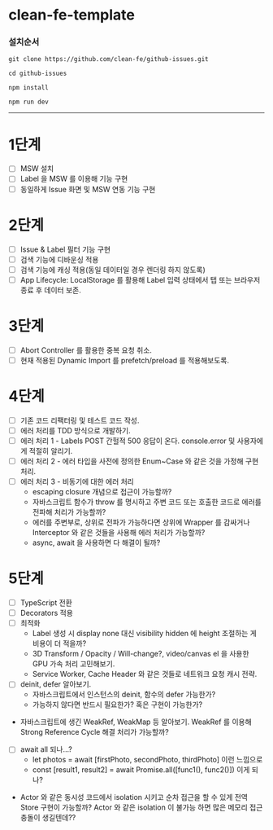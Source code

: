 # clean-fe-template

### 설치순서
```shell
git clone https://github.com/clean-fe/github-issues.git 

cd github-issues

npm install

npm run dev
```

---

# 1단계
- [ ] MSW 설치
- [ ] Label 을 MSW 를 이용해 기능 구현
- [ ] 동일하게 Issue 화면 및 MSW 연동 기능 구현

# 2단계
- [ ] Issue & Label 필터 기능 구현
- [ ] 검색 기능에 디바운싱 적용
- [ ] 검색 기능에 캐싱 적용(동일 데이터일 경우 렌더링 하지 않도록)
- [ ] App Lifecycle: LocalStorage 를 활용해 Label 입력 상태에서 탭 또는 브라우저 종료 후 데이터 보존.

# 3단계
- [ ] Abort Controller 를 활용한 중복 요청 취소.
- [ ] 현재 적용된 Dynamic Import 를 prefetch/preload 를 적용해보도록.

# 4단계
- [ ] 기존 코드 리팩터링 및 테스트 코드 작성.
- [ ] 에러 처리를 TDD 방식으로 개발하기.
- [ ] 에러 처리 1 - Labels POST 간헐적 500 응답이 온다. console.error 및 사용자에게 적절히 알리기.
- [ ] 에러 처리 2 - 에러 타입을 사전에 정의한 Enum~Case 와 같은 것을 가정해 구현 처리.
- [ ] 에러 처리 3 - 비동기에 대한 에러 처리
  - escaping closure 개념으로 접근이 가능할까?
  - 자바스크립트 함수가 throw 를 명시하고 주변 코드 또는 호출한 코드로 에러를 전파해 처리가 가능할까?
  - 에러를 주변부로, 상위로 전파가 가능하다면 상위에 Wrapper 를 감싸거나 Interceptor 와 같은 것들을 사용해 
    에러 처리가 가능할까?
  - async, await 을 사용하면 다 해결이 될까?

# 5단계
- [ ] TypeScript 전환
- [ ] Decorators 적용
- [ ] 최적화
  - Label 생성 시 display none 대신 visibility hidden 에 height 조절하는 게 비용이 더 적을까?
  - 3D Transform / Opacity / Will-change?, video/canvas el 을 사용한 GPU 가속 처리 고민해보기.
  - Service Worker, Cache Header 와 같은 것들로 네트워크 요청 캐시 전략.
- [ ] deinit, defer 알아보기.
  - 자바스크립트에서 인스턴스의 deinit, 함수의 defer 가능한가?
  - 가능하지 않다면 반드시 필요한가? 혹은 구현이 가능한가?
- 자바스크립트에 생긴 WeakRef, WeakMap 등 알아보기. WeakRef 를 이용해 
  Strong Reference Cycle 해결 처리가 가능할까?
- [ ] await all 되나...?
    - let photos = await [firstPhoto, secondPhoto, thirdPhoto] 이런 느낌으로
    - const [result1, result2] = await Promise.all([func1(), func2()]) 이게 되나?
- Actor 와 같은 동시성 코드에서 isolation 시키고 순차 접근을 할 수 있게
  전역 Store 구현이 가능할까? Actor 와 같은 isolation 이 불가능 하면
  많은 메모리 접근 충돌이 생길텐데??
